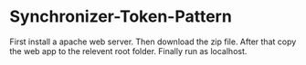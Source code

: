 # Synchronizer-Token-Pattern

First install a apache web server.
Then download the zip file.
After that copy the web app to the relevent root folder.
Finally run as localhost.
